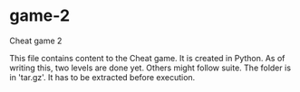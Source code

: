 # game-2
Cheat game 2

This file contains content to the Cheat game. It is created in Python. As of writing this, two levels are done yet. Others might 
follow suite. The folder is in 'tar.gz'. It has to be extracted before execution.
